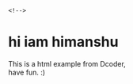 

<!DOCTYPE html>
<html>

<body>

    <!-->

  <h1>
      hi iam himanshu
  </h1>

  <div class="dcoder">
    This is a html example from Dcoder,
        <br>
        have fun. :)
    </div>

</body>
</html>
